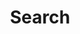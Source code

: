 ---
warning: This file is overwritten by Astro Accelerator
layout: src/layouts/Search.astro
title: Search
navSearch: false
navSitemap: false
navMenu: false
pubDate:  2022-09-17
keywords: about,astro,accelerator
description: Astro Accelerator is an opinionated Astro site.
robots: noindex, follow
bannerImage:
    src: /img/surface-accessories.png
    alt: Dummy image
---
